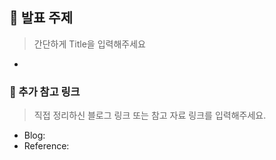 ## 🔖 발표 주제
> 간단하게 Title을 입력해주세요
-

### 📌 추가 참고 링크
> 직접 정리하신 블로그 링크 또는 참고 자료 링크를 입력해주세요.
- Blog:
- Reference:
